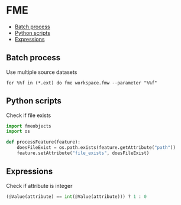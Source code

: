 FME
===

* [Batch process](#batch-process)
* [Python scripts](#python-scripts)
* [Expressions](#expressions)

Batch process
-------------

Use multiple source datasets

```batchfile
for %%f in (*.ext) do fme workspace.fmw --parameter "%%f"
```

Python scripts
--------------

Check if file exists

```python
import fmeobjects
import os

def processFeature(feature):
    doesFileExist = os.path.exists(feature.getAttribute("path"))
    feature.setAttribute("file_exists", doesFileExist)
```

Expressions
-----------

Check if attribute is integer

```python
(@Value(attribute) == int(@Value(attribute))) ? 1 : 0
```
